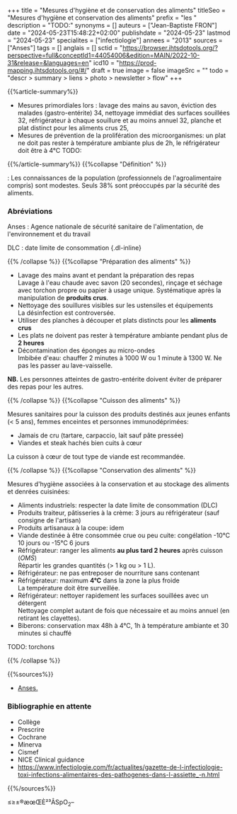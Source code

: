 +++
title = "Mesures d'hygiène et de conservation des aliments"
titleSeo = "Mesures d'hygiène et conservation des aliments"
prefix = "les "
description = "TODO:"
synonyms = []
auteurs = ["Jean-Baptiste FRON"]
date = "2024-05-23T15:48:22+02:00"
publishdate = "2024-05-23"
lastmod = "2024-05-23"
specialites = ["infectiologie"]
annees = "2013"
sources = ["Anses"]
tags = []
anglais = []
sctid = "https://browser.ihtsdotools.org/?perspective=full&conceptId1=44054006&edition=MAIN/2022-10-31&release=&languages=en"
icd10 = "https://prod-mapping.ihtsdotools.org/#/"
draft = true
image = false
imageSrc = ""
todo = "descr > summary > liens > photo > newsletter > flow"
+++

{{%article-summary%}}

- Mesures primordiales lors : lavage des mains au savon, éviction des malades (gastro-entérite) 34, nettoyage immédiat des surfaces souillées 32, réfrigérateur à chaque souillure et au moins annuel 32, planche et plat distinct pour les aliments crus 25,
- Mesures de prévention de la prolifération des microorganismes: un plat ne doit pas rester à température ambiante plus de 2h, le réfrigérateur doit être à 4°C
TODO:

{{%/article-summary%}}
{{%collapse "Définition" %}}

: Les connaissances de la population (professionnels de l'agroalimentaire compris) sont modestes. Seuls 38% sont préoccupés par la sécurité des aliments.

### Abréviations

Anses
: Agence nationale de sécurité sanitaire de l'alimentation, de l'environnement et du travail

DLC
: date limite de consommation
{.dl-inline}

{{% /collapse %}}
{{%collapse "Préparation des aliments" %}}

- Lavage des mains avant et pendant la préparation des repas  
  Lavage à l'eau chaude avec savon (20 secondes), rinçage et séchage avec torchon propre ou papier à usage unique. Systématique après la manipulation de **produits crus**.
- Nettoyage des souillures visibles sur les ustensiles et équipements  
  La désinfection est controversée.
- Utiliser des planches à découper et plats distincts pour les **aliments crus**
- Les plats ne doivent pas rester à température ambiante pendant plus de **2 heures**
- Décontamination des éponges au micro-ondes  
  Imbibée d'eau: chauffer 2 minutes à 1000 W ou 1 minute à 1300 W. Ne pas les passer au lave-vaisselle.

**NB.** Les personnes atteintes de gastro-entérite doivent éviter de préparer des repas pour les autres.

{{% /collapse %}}
{{%collapse "Cuisson des aliments" %}}

Mesures sanitaires pour la cuisson des produits destinés aux jeunes enfants (< 5 ans), femmes enceintes et personnes immunodéprimées:

- Jamais de cru (tartare, carpaccio, lait sauf pâte pressée)
- Viandes et steak hachés bien cuits à cœur

La cuisson à cœur de tout type de viande est recommandée.

{{% /collapse %}}
{{%collapse "Conservation des aliments" %}}

Mesures d'hygiène associées à la conservation et au stockage des aliments et denrées cuisinées:

- Aliments industriels: respecter la date limite de consommation (DLC)
- Produits traiteur, pâtisseries à la crème: 3 jours au réfrigérateur (sauf consigne de l'artisan)
- Produits artisanaux à la coupe: idem
- Viande destinée à être consommée crue ou peu cuite: congélation -10°C 10 jours ou -15°C 6 jours
- Réfrigérateur: ranger les aliments **au plus tard 2 heures** après cuisson (*OMS*)  
  Répartir les grandes quantités (> 1 kg ou > 1 L).
- Réfrigérateur: ne pas entreposer de nourriture sans contenant
- Réfrigérateur: maximum **4°C** dans la zone la plus froide  
  La température doit être surveillée.
- Réfrigérateur: nettoyer rapidement les surfaces souillées avec un détergent  
  Nettoyage complet autant de fois que nécessaire et au moins annuel (en retirant les clayettes).
- Biberons: conservation max 48h à 4°C, 1h à température ambiante et 30 minutes si chauffé

TODO: torchons

{{% /collapse %}}

{{%sources%}}

- [Anses. ]()

### Bibliographie en attente

- Collège
- Prescrire
- Cochrane
- Minerva
- Cismef
- NICE Clinical guidance
- <https://www.infectiologie.com/fr/actualites/gazette-de-l-infectiologie-toxi-infections-alimentaires-des-pathogenes-dans-l-assiette_-n.html>

{{%/sources%}}

≤≥±®æœŒÈ²³ÂSpO<sub>2</sub>–
